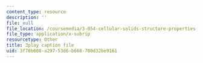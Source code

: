 ```yaml
---
content_type: resource
description: ''
file: null
file_location: /coursemedia/3-054-cellular-solids-structure-properties-and-applications-spring-2015/3f70b608a29753d6b668780d32be9161_kpbG3L5awgk.vtt
file_type: application/x-subrip
resourcetype: Other
title: 3play caption file
uid: 3f70b608-a297-53d6-b668-780d32be9161
---
```

